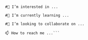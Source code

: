 ```#👋 Hi, I’m @ALVEN0007

#👀 I’m interested in ...

#🌱 I’m currently learning ...

#💞️ I’m looking to collaborate on ...

📫 How to reach me ...```
